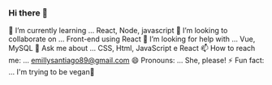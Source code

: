 ### Hi there 👋

🌱 I’m currently learning ... React, Node, javascript
👯 I’m looking to collaborate on ... Front-end using React
🤔 I’m looking for help with ... Vue, MySQL
💬 Ask me about ... CSS, Html, JavaScript e React
📫 How to reach me: ... emillysantiago89@gmail.com
😄 Pronouns: ... She, please!
⚡ Fun fact: ... I'm trying to be vegan🌱
